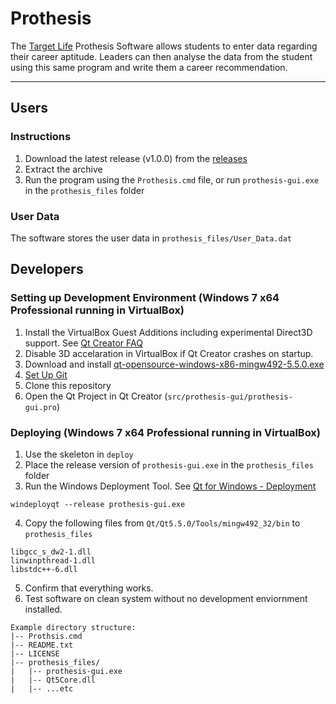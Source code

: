 Prothesis
=========

The [Target Life](http://www.targetlife.co.za/) Prothesis Software allows students to enter data regarding their career aptitude. Leaders can then analyse the data from the student using this same program and write them a career recommendation.

----

## Users
### Instructions
1. Download the latest release (v1.0.0) from the [releases](https://github.com/egeldenhuys/prothesis/releases)
2. Extract the archive
3. Run the program using the `Prothesis.cmd` file, 
or run `prothesis-gui.exe` in the `prothesis_files` folder

### User Data
The software stores the user data in `prothesis_files/User_Data.dat`

## Developers
### Setting up Development Environment (Windows 7 x64 Professional running in VirtualBox)

1. Install the VirtualBox Guest Additions including experimental Direct3D support. See [Qt Creator FAQ](http://doc.qt.io/qtcreator/creator-faq.html)
2. Disable 3D accelaration in VirtualBox if Qt Creator crashes on startup.
3. Download and install [qt-opensource-windows-x86-mingw492-5.5.0.exe](http://download.qt.io/archive/qt/5.5/5.5.0/)
4. [Set Up Git](https://help.github.com/articles/set-up-git/)
5. Clone this repository
6. Open the Qt Project in Qt Creator (`src/prothesis-gui/prothesis-gui.pro`)

### Deploying (Windows 7 x64 Professional running in VirtualBox)
1. Use the skeleton in `deploy`
2. Place the release version of `prothesis-gui.exe` in the `prothesis_files` folder
3. Run the Windows Deployment Tool. See [Qt for Windows - Deployment](http://doc.qt.io/qt-5/windows-deployment.html#the-windows-deployment-tool)

`windeployqt --release prothesis-gui.exe`

4. Copy the following files from `Qt/Qt5.5.0/Tools/mingw492_32/bin` to `prothesis_files`

```
libgcc_s_dw2-1.dll
linwinpthread-1.dll
libstdc++-6.dll
```

5. Confirm that everything works.
6. Test software on clean system without no development enviornment installed.

```
Example directory structure:
|-- Prothsis.cmd
|-- README.txt
|-- LICENSE
|-- prothesis_files/
|   |-- prothesis-gui.exe
|   |-- Qt5Core.dll
|   |-- ...etc
```
